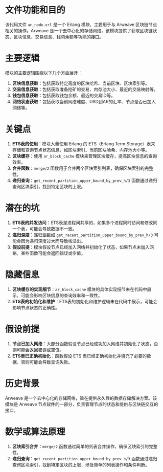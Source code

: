 # 文件功能和目的
该代码文件 `ar_node.erl` 是一个 Erlang 模块，主要用于与 Arweave 区块链节点相关的操作。Arweave 是一个去中心化的存储网络，该模块提供了获取区块链状态、区块信息、交易信息、钱包余额等功能的接口。

# 主要逻辑
模块的主要逻辑围绕以下几个方面展开：
1. **区块信息获取**：包括获取特定高度的区块哈希、当前区块、区块索引等。
2. **交易信息获取**：包括获取准备挖矿的交易、内存池大小、最近的交易映射等。
3. **钱包信息获取**：包括获取钱包余额、最近的交易ID等。
4. **网络状态获取**：包括获取当前网络难度、USD到AR的汇率、节点是否已加入网络等。

# 关键点
1. **ETS表的使用**：模块大量使用 Erlang 的 ETS（Erlang Term Storage）表来存储和查询节点状态信息，如区块索引、当前区块哈希、内存池大小等。
2. **区块缓存**：使用 `ar_block_cache` 模块来管理区块缓存，提高区块信息的查询效率。
3. **合并函数**：`merge/2` 函数用于合并两个区块索引列表，确保区块索引的完整性。
4. **递归查询**：`get_recent_partition_upper_bound_by_prev_h/3` 函数通过递归查询区块索引，找到特定区块的上限。

# 潜在的坑
1. **ETS表的并发访问**：ETS表是进程间共享的，如果多个进程同时访问和修改同一个表，可能会导致数据不一致。
2. **递归深度**：递归函数如 `get_recent_partition_upper_bound_by_prev_h/3` 可能会因为递归深度过大而导致栈溢出。
3. **假设前提**：模块假设节点已经加入网络并初始化了状态，如果节点未加入网络，某些函数可能会返回错误或空值。

# 隐藏信息
1. **区块缓存的实现细节**：`ar_block_cache` 模块的具体实现细节未在代码中展示，可能会影响区块信息的查询效率和一致性。
2. **ETS表的初始化和维护**：ETS表的初始化和维护逻辑未在代码中展示，可能会影响节点状态的正确性。

# 假设前提
1. **节点已加入网络**：大部分函数假设节点已经成功加入网络并初始化了状态，否则可能会返回错误或空值。
2. **ETS表已正确初始化**：函数假设 ETS 表已经正确初始化并填充了必要的数据，否则可能会导致查询失败。

# 历史背景
Arweave 是一个去中心化的存储网络，旨在提供永久性的数据存储解决方案。该模块是 Arweave 节点软件的一部分，负责管理节点的状态和提供与区块链交互的接口。

# 数学或算法原理
1. **区块索引合并**：`merge/2` 函数通过简单的列表合并操作，确保区块索引的完整性。
2. **递归查询**：`get_recent_partition_upper_bound_by_prev_h/3` 函数通过递归查询区块索引，找到特定区块的上限，涉及简单的列表操作和条件判断。
